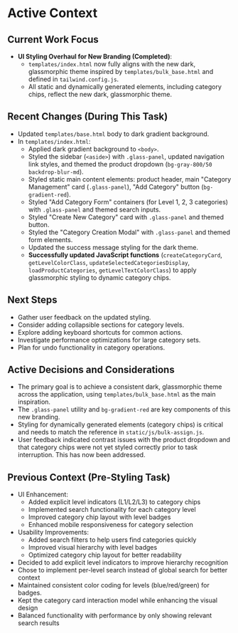 # Active Context

## Current Work Focus
- **UI Styling Overhaul for New Branding (Completed)**:
  - `templates/index.html` now fully aligns with the new dark, glassmorphic theme inspired by `templates/bulk_base.html` and defined in `tailwind.config.js`.
  - All static and dynamically generated elements, including category chips, reflect the new dark, glassmorphic theme.

## Recent Changes (During This Task)
- Updated `templates/base.html` body to dark gradient background.
- In `templates/index.html`:
    - Applied dark gradient background to `<body>`.
    - Styled the sidebar (`<aside>`) with `.glass-panel`, updated navigation link styles, and themed the product dropdown (`bg-gray-800/50 backdrop-blur-md`).
    - Styled static main content elements: product header, main "Category Management" card (`.glass-panel`), "Add Category" button (`bg-gradient-red`).
    - Styled "Add Category Form" containers (for Level 1, 2, 3 categories) with `.glass-panel` and themed search inputs.
    - Styled "Create New Category" card with `.glass-panel` and themed button.
    - Styled the "Category Creation Modal" with `.glass-panel` and themed form elements.
    - Updated the success message styling for the dark theme.
    - **Successfully updated JavaScript functions** (`createCategoryCard`, `getLevelColorClass`, `updateSelectedCategoriesDisplay`, `loadProductCategories`, `getLevelTextColorClass`) to apply glassmorphic styling to dynamic category chips.

## Next Steps
- Gather user feedback on the updated styling.
- Consider adding collapsible sections for category levels.
- Explore adding keyboard shortcuts for common actions.
- Investigate performance optimizations for large category sets.
- Plan for undo functionality in category operations.

## Active Decisions and Considerations
- The primary goal is to achieve a consistent dark, glassmorphic theme across the application, using `templates/bulk_base.html` as the main inspiration.
- The `.glass-panel` utility and `bg-gradient-red` are key components of this new branding.
- Styling for dynamically generated elements (category chips) is critical and needs to match the reference in `static/js/bulk-assign.js`.
- User feedback indicated contrast issues with the product dropdown and that category chips were not yet styled correctly prior to task interruption. This has now been addressed.

## Previous Context (Pre-Styling Task)
- UI Enhancement:
  - Added explicit level indicators (L1/L2/L3) to category chips
  - Implemented search functionality for each category level
  - Improved category chip layout with level badges
  - Enhanced mobile responsiveness for category selection
- Usability Improvements:
  - Added search filters to help users find categories quickly
  - Improved visual hierarchy with level badges
  - Optimized category chip layout for better readability
- Decided to add explicit level indicators to improve hierarchy recognition
- Chose to implement per-level search instead of global search for better context
- Maintained consistent color coding for levels (blue/red/green) for badges.
- Kept the category card interaction model while enhancing the visual design
- Balanced functionality with performance by only showing relevant search results
